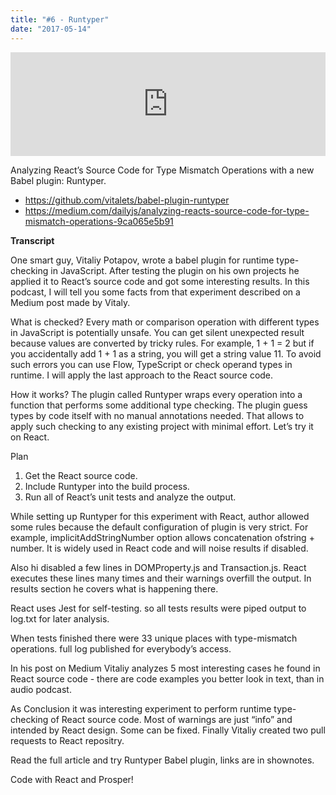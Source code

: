 ```yaml
---
title: "#6 - Runtyper"
date: "2017-05-14"
---
```


<iframe width="100%" height="166" scrolling="no" frameborder="no" src="https://w.soundcloud.com/player/?url=https%3A//api.soundcloud.com/tracks/322512146&amp;color=ff5500&amp;auto_play=false&amp;hide_related=false&amp;show_comments=true&amp;show_user=true&amp;show_reposts=false"></iframe>

Analyzing React’s Source Code for Type Mismatch Operations with a new Babel plugin: Runtyper. 

- https://github.com/vitalets/babel-plugin-runtyper
- https://medium.com/dailyjs/analyzing-reacts-source-code-for-type-mismatch-operations-9ca065e5b91

<!-- end -->
**Transcript**

One smart guy, Vitaliy Potapov, wrote a babel plugin for runtime type-checking in JavaScript. After testing the plugin on his own projects he applied it to React’s source code and got some interesting results. In this podcast, I will tell you some facts from that experiment described on a Medium post made by Vitaly.

What is checked?
Every math or comparison operation with different types in JavaScript is potentially unsafe. You can get silent unexpected result because values are converted by tricky rules. For example, 1 + 1 = 2 but if you accidentally add 1 + 1 as a string, you will get a string value 11. To avoid such errors you can use Flow, TypeScript or check operand types in runtime. I will apply the last approach to the React source code.

How it works?
The plugin called Runtyper wraps every operation into a function that performs some additional type checking. The plugin guess types by code itself with no manual annotations needed. That allows to apply such checking to any existing project with minimal effort. Let’s try it on React.

Plan
1. Get the React source code.
2. Include Runtyper into the build process.
3. Run all of React’s unit tests and analyze the output.

While setting up Runtyper for this experiment with React, author allowed some rules because the default configuration of plugin is very strict. For example, implicitAddStringNumber option allows concatenation ofstring + number. It is widely used in React code and will noise results if disabled.

Also hi disabled a few lines in DOMProperty.js and Transaction.js. React executes these lines many times and their warnings overfill the output. In results section he covers what is happening there.

React uses Jest for self-testing. so all tests results were piped output to log.txt for later analysis.

When tests finished there were 33 unique places with type-mismatch operations. full log published for everybody’s access.

In his post on Medium Vitaliy analyzes 5 most interesting cases he found in React source code - there are code examples you better look in text, than in audio podcast.

As Conclusion it was interesting experiment to perform runtime type-checking of React source code. Most of warnings are just “info” and intended by React design. Some can be fixed. Finally Vitaliy created two pull requests to React repositry.

Read the full article and try Runtyper Babel plugin, links are in shownotes.

Code with React and Prosper!


